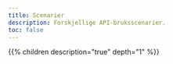 ```yaml
---
title: Scenarier
description: Forskjellige API-bruksscenarier.
toc: false
---
```


{{% children description="true" depth="1" %}}
